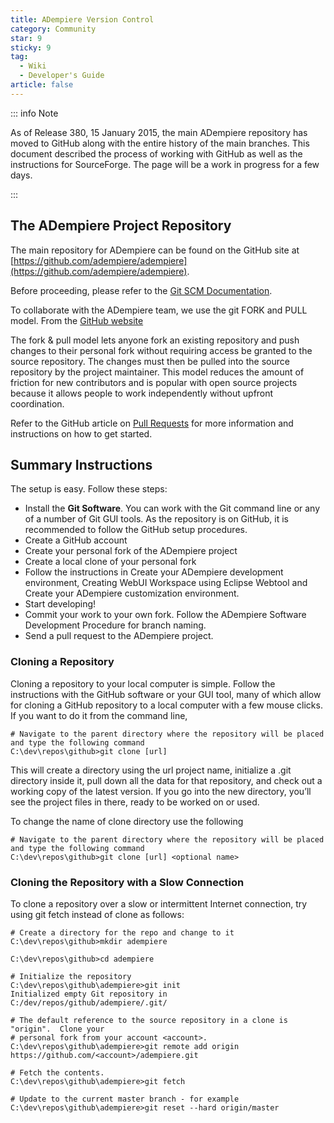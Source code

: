 ```yaml
---
title: ADempiere Version Control
category: Community
star: 9
sticky: 9
tag:
  - Wiki
  - Developer's Guide
article: false
---
```


::: info Note

As of Release 380, 15 January 2015, the main ADempiere repository has moved to GitHub along with the entire history of the main branches. This document described the process of working with GitHub as well as the instructions for SourceForge. The page will be a work in progress for a few days.

:::

## The ADempiere Project Repository

The main repository for ADempiere can be found on the GitHub site at [https://github.com/adempiere/adempiere](https://github.com/adempiere/adempiere).

Before proceeding, please refer to the [Git SCM Documentation](https://git-scm.com/doc).

To collaborate with the ADempiere team, we use the git FORK and PULL model. From the [GitHub website](https://docs.github.com/es/pull-requests/collaborating-with-pull-requests/proposing-changes-to-your-work-with-pull-requests/about-pull-requests#fork--pull)

The fork & pull model lets anyone fork an existing repository and push changes to their personal fork without requiring access be granted to the source repository. The changes must then be pulled into the source repository by the project maintainer. This model reduces the amount of friction for new contributors and is popular with open source projects because it allows people to work independently without upfront coordination.

Refer to the GitHub article on [Pull Requests](https://docs.github.com/es/pull-requests/collaborating-with-pull-requests/proposing-changes-to-your-work-with-pull-requests/about-pull-requests) for more information and instructions on how to get started.

## Summary Instructions

The setup is easy. Follow these steps:

- Install the **Git Software**. You can work with the Git command line or any of a number of Git GUI tools. As the repository is on GitHub, it is recommended to follow the GitHub setup procedures.
- Create a GitHub account
- Create your personal fork of the ADempiere project
- Create a local clone of your personal fork
- Follow the instructions in Create your ADempiere development environment, Creating WebUI Workspace using Eclipse Webtool and Create your ADempiere customization environment.
- Start developing!
- Commit your work to your own fork. Follow the ADempiere Software Development Procedure for branch naming.
- Send a pull request to the ADempiere project.

### Cloning a Repository

Cloning a repository to your local computer is simple. Follow the instructions with the GitHub software or your GUI tool, many of which allow for cloning a GitHub repository to a local computer with a few mouse clicks. If you want to do it from the command line,

~~~
# Navigate to the parent directory where the repository will be placed and type the following command
C:\dev\repos\github>git clone [url]
~~~

This will create a directory using the url project name, initialize a .git directory inside it, pull down all the data for that repository, and check out a working copy of the latest version. If you go into the new directory, you’ll see the project files in there, ready to be worked on or used.

To change the name of clone directory use the following

~~~
# Navigate to the parent directory where the repository will be placed and type the following command
C:\dev\repos\github>git clone [url] <optional name>
~~~

### Cloning the Repository with a Slow Connection

To clone a repository over a slow or intermittent Internet connection, try using git fetch instead of clone as follows:

~~~
# Create a directory for the repo and change to it
C:\dev\repos\github>mkdir adempiere

C:\dev\repos\github>cd adempiere

# Initialize the repository
C:\dev\repos\github\adempiere>git init
Initialized empty Git repository in C:/dev/repos/github/adempiere/.git/

# The default reference to the source repository in a clone is "origin".  Clone your
# personal fork from your account <account>.
C:\dev\repos\github\adempiere>git remote add origin https://github.com/<account>/adempiere.git

# Fetch the contents.
C:\dev\repos\github\adempiere>git fetch

# Update to the current master branch - for example
C:\dev\repos\github\adempiere>git reset --hard origin/master
~~~

